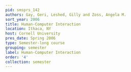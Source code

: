 ```yaml
---
pid: smsprs_142
authors: Gay, Geri, Leshed, Gilly and Zoss, Angela M.
sort_year: 2006
title: Human-Computer Interaction
location: Ithaca, NY
host: Cornell University
pres_date: Spring 2006
type: Semester-long course
grouping: semester
label: Human-Computer Interaction
order: '4'
collection: semester
---
```

